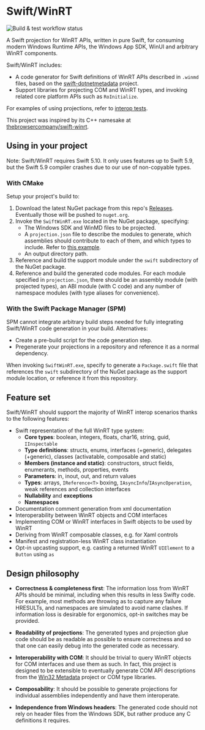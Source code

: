 # Swift/WinRT

![Build & test workflow status](https://github.com/tristanlabelle/swift-winrt/actions/workflows/build-and-test.yml/badge.svg?branch=main)

A Swift projection for WinRT APIs, written in pure Swift, for consuming modern Windows Runtime APIs, the Windows App SDK, WinUI and arbitrary WinRT components.

Swift/WinRT includes:

- A code generator for Swift definitions of WinRT APIs described in `.winmd` files, based on the [swift-dotnetmetadata](https://github.com/tristanlabelle/swift-dotnetmetadata) project.
- Support libraries for projecting COM and WinRT types, and invoking related core platform APIs such as `RoInitialize`.

For examples of using projections, refer to [interop tests](InteropTests/Tests).

This project was inspired by its C++ namesake at [thebrowsercompany/swift-winrt](https://github.com/thebrowsercompany/swift-winrt).

## Using in your project

Note: Swift/WinRT requires Swift 5.10. It only uses features up to Swift 5.9, but the Swift 5.9 compiler crashes due to our use of non-copyable types.

### With CMake

Setup your project's build to:

1. Download the latest NuGet package from this repo's [Releases](https://github.com/tristanlabelle/swift-winrt/releases). Eventually those will be pushed to `nuget.org`.
2. Invoke the `SwiftWinRT.exe` located in the NuGet package, specifying:
   - The Windows SDK and WinMD files to be projected.
   - A `projection.json` file to describe the modules to generate, which assemblies should contribute to each of them, and which types to include. Refer to [this example](https://github.com/tristanlabelle/swift-winrt/blob/main/InteropTests/projection.json).
   - An output directory path.
3. Reference and build the support module under the `swift` subdirectory of the NuGet package.
4. Reference and build the generated code modules. For each module specified in `projection.json`, there should be an assembly module (with projected types), an ABI module (with C code) and any number of namespace modules (with type aliases for convenience).

### With the Swift Package Manager (SPM)

SPM cannot integrate arbitrary build steps needed for fully integrating Swift/WinRT code generation in your build. Alternatives:

- Create a pre-build script for the code generation step.
- Pregenerate your projections in a repository and reference it as a normal dependency.

When invoking `SwiftWinRT.exe`, specify to generate a `Package.swift` file that references the `swift` subdirectory of the NuGet package as the support module location, or reference it from this repository.

## Feature set

Swift/WinRT should support the majority of WinRT interop scenarios thanks to the following features:

- Swift representation of the full WinRT type system:
  - **Core types**: boolean, integers, floats, char16, string, guid, `IInspectable`
  - **Type definitions**: structs, enums, interfaces (+generic), delegates (+generic), classes (activatable, composable and static)
  - **Members (instance and static)**: constructors, struct fields, enumerants, methods, properties, events
  - **Parameters**: in, inout, out, and return values
  - **Types**: arrays, `IReference<T>` boxing, `IAsyncInfo`/`IAsyncOperation`, weak references and collection interfaces
  - **Nullability** and **exceptions**
  - **Namespaces**
- Documentation comment generation from xml documentation
- Interoperability between WinRT objects and COM interfaces
- Implementing COM or WinRT interfaces in Swift objects to be used by WinRT
- Deriving from WinRT composable classes, e.g. for Xaml controls
- Manifest and registration-less WinRT class instantiation
- Opt-in upcasting support, e.g. casting a returned WinRT `UIElement` to a `Button` using `as`

## Design philosophy

- **Correctness & completeness first**: The information loss from WinRT APIs should be minimal, including when this results in less Swifty code. For example, most methods are throwing as to capture any failure HRESULTs, and namespaces are simulated to avoid name clashes. If information loss is desirable for ergonomics, opt-in switches may be provided.

- **Readability of projections**: The generated types and projection glue code should be as readable as possible to ensure correctness and so that one can easily debug into the generated code as necessary.

- **Interoperability with COM**: It should be trivial to query WinRT objects for COM interfaces and use them as such. In fact, this project is designed to be extensible to eventually generate COM API descriptions from the [Win32 Metadata](https://github.com/microsoft/win32metadata) project or COM type libraries.

- **Composability**: It should be possible to generate projections for individual assemblies independently and have them interoperate.

- **Independence from Windows headers**: The generated code should not rely on header files from the Windows SDK, but rather produce any C definitions it requires.

